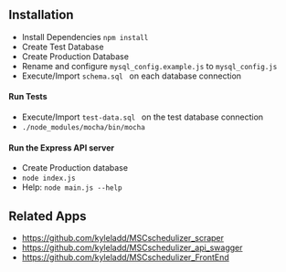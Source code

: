 ## Installation
-  Install Dependencies ```npm install```
- Create Test Database
- Create Production Database
- Rename and configure ```mysql_config.example.js``` to ```mysql_config.js```
- Execute/Import ```schema.sql ``` on each database connection

#### Run Tests
- Execute/Import ```test-data.sql ``` on the test database connection
- ```./node_modules/mocha/bin/mocha```

#### Run the Express API server
- Create Production database
- ```node index.js```
- Help: ```node main.js --help```

## Related Apps
- https://github.com/kyleladd/MSCschedulizer_scraper
- https://github.com/kyleladd/MSCschedulizer_api_swagger
- https://github.com/kyleladd/MSCschedulizer_FrontEnd

